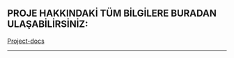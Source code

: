 ## PROJE HAKKINDAKİ TÜM BİLGİLERE BURADAN ULAŞABİLİRSİNİZ: 

[Project-docs](https://2RUN15.github.io/CSV-TO-SQL/)

---
